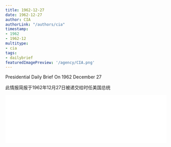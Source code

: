 ```yaml
---
title: 1962-12-27
date: 1962-12-27
author: CIA 
authorLink: "/authors/cia"
timestamp: 
- 1962
- 1962-12
multitype: 
- cia
tags: 
- dailybrief
featuredImagePreview: '/agency/CIA.png'
---
```



Presidential Daily Brief On 1962 December 27

此情报简报于1962年12月27日被递交给时任美国总统

<!--more-->





<div id="over" style="width:100%; overflow:hidden"> <iframe id="sFrame" name="sFrame" frameborder="no" border="0"  allowfullscreen marginwidth="0" scrolling="no" src = " /CIA/1962-12-27.html "  style = " position:absulute; width: 806px; top: 300;" > </iframe> </div>